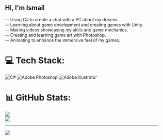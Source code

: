 ## Hi, I'm Ismail
-- Using C# to create a chat with a PC about my dreams.<br/>
-- Learning about game development and creating games with Unity.<br/>
-- Making videos showcasing my skills and game mechanics.<br/>
-- Creating and learning game art with Photoshop.<br/>
-- Animating to enhance the immersive feel of my games.<br/>

# 💻 Tech Stack:
![C#](https://img.shields.io/badge/c%23-%23239120.svg?style=for-the-badge&logo=csharp&logoColor=white) ![Adobe Photoshop](https://img.shields.io/badge/adobe%20photoshop-%2331A8FF.svg?style=for-the-badge&logo=adobe%20photoshop&logoColor=white) ![Adobe Illustrator](https://img.shields.io/badge/adobe%20illustrator-%23FF9A00.svg?style=for-the-badge&logo=adobe%20illustrator&logoColor=white)
# 📊 GitHub Stats:
![](https://github-readme-stats.vercel.app/api?username=Ismailgame&theme=dark&hide_border=false&include_all_commits=false&count_private=false)<br/>
![](https://github-readme-streak-stats.herokuapp.com/?user=Ismailgame&theme=dark&hide_border=false)<br/>

---
[![](https://visitcount.itsvg.in/api?id=Ismailgame&icon=0&color=0)](https://visitcount.itsvg.in)

<!-- Proudly created with GPRM ( https://gprm.itsvg.in ) -->
